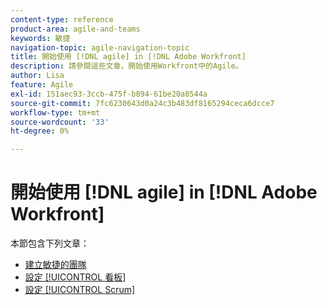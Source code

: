 ```yaml
---
content-type: reference
product-area: agile-and-teams
keywords: 敏捷
navigation-topic: agile-navigation-topic
title: 開始使用 [!DNL agile] in [!DNL Adobe Workfront]
description: 請參閱這些文章，開始使用Workfront中的Agile。
author: Lisa
feature: Agile
exl-id: 151aec93-3ccb-475f-b894-61be20a8544a
source-git-commit: 7fc6230643d0a24c3b483df8165294ceca6dcce7
workflow-type: tm+mt
source-wordcount: '33'
ht-degree: 0%

---
```


# 開始使用 [!DNL agile] in [!DNL Adobe Workfront]

本節包含下列文章：

* [建立敏捷的團隊](../../agile/get-started-with-agile-in-workfront/create-an-agile-team.md)
* [設定 [!UICONTROL 看板]](../../agile/get-started-with-agile-in-workfront/configure-kanban.md)
* [設定 [!UICONTROL Scrum]](../../agile/get-started-with-agile-in-workfront/configure-scrum.md)
